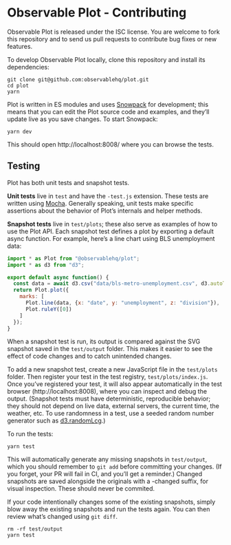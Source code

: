 # Observable Plot - Contributing

Observable Plot is released under the ISC license. You are welcome to fork this repository and to send us pull requests to contribute bug fixes or new features.

To develop Observable Plot locally, clone this repository and install its dependencies:

```
git clone git@github.com:observablehq/plot.git
cd plot
yarn
```

Plot is written in ES modules and uses [Snowpack](https://snowpack.dev/) for development; this means that you can edit the Plot source code and examples, and they’ll update live as you save changes. To start Snowpack:

```
yarn dev
```

This should open http://localhost:8008/ where you can browse the tests.

## Testing

Plot has both unit tests and snapshot tests.

**Unit tests** live in `test` and have the `-test.js` extension. These tests are written using [Mocha](https://mochajs.org). Generally speaking, unit tests make specific assertions about the behavior of Plot’s internals and helper methods.

**Snapshot tests** live in `test/plots`; these also serve as examples of how to use the Plot API. Each snapshot test defines a plot by exporting a default async function. For example, here’s a line chart using BLS unemployment data:

```js
import * as Plot from "@observablehq/plot";
import * as d3 from "d3";

export default async function() {
  const data = await d3.csv("data/bls-metro-unemployment.csv", d3.autoType);
  return Plot.plot({
    marks: [
      Plot.line(data, {x: "date", y: "unemployment", z: "division"}),
      Plot.ruleY([0])
    ]
  });
}
```

When a snapshot test is run, its output is compared against the SVG snapshot saved in the `test/output` folder. This makes it easier to see the effect of code changes and to catch unintended changes.

To add a new snapshot test, create a new JavaScript file in the `test/plots` folder. Then register your test in the test registry, `test/plots/index.js`. Once you’ve registered your test, it will also appear automatically in the test browser (http://localhost:8008), where you can inspect and debug the output. (Snapshot tests must have deterministic, reproducible behavior; they should not depend on live data, external servers, the current time, the weather, etc. To use randomness in a test, use a seeded random number generator such as [d3.randomLcg](https://github.com/d3/d3-random/blob/master/README.md#randomLcg).)

To run the tests:

```
yarn test
```

This will automatically generate any missing snapshots in `test/output`, which you should remember to `git add` before committing your changes. (If you forget, your PR will fail in CI, and you’ll get a reminder.) Changed snapshots are saved alongside the originals with a -changed suffix, for visual inspection. These should never be commited.

If your code intentionally changes some of the existing snapshots, simply blow away the existing snapshots and run the tests again. You can then review what’s changed using `git diff`.

```
rm -rf test/output
yarn test
```
